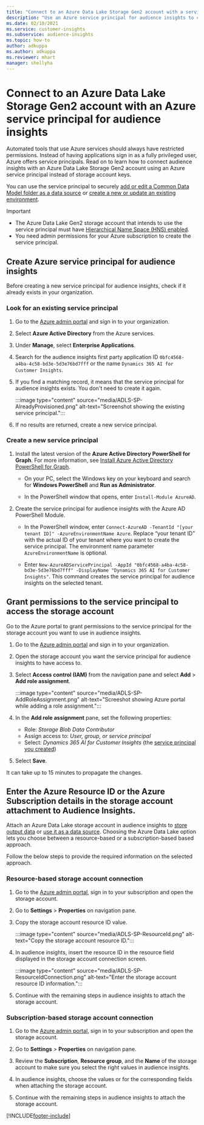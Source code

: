 ```yaml
---
title: "Connect to an Azure Data Lake Storage Gen2 account with a service principal"
description: "Use an Azure service principal for audience insights to connect to your own data lake when attaching it to audience insights."
ms.date: 02/10/2021
ms.service: customer-insights
ms.subservice: audience-insights
ms.topic: how-to
author: adkuppa
ms.author: adkuppa
ms.reviewer: mhart
manager: shellyha
---
```


# Connect to an Azure Data Lake Storage Gen2 account with an Azure service principal for audience insights

Automated tools that use Azure services should always have restricted permissions. Instead of having applications sign in as a fully privileged user, Azure offers service principals. Read on to learn how to connect audience insights with an Azure Data Lake Storage Gen2 account using an Azure service principal instead of storage account keys. 

You can use the service principal to securely [add or edit a Common Data Model folder as a data source](connect-common-data-model.md) or [create a new or update an existing environment](manage-environments.md#create-an-environment-in-an-existing-organization).

> [!IMPORTANT]
> - The Azure Data Lake Gen2 storage account that intends to use the service principal must have [Hierarchical Name Space (HNS) enabled](https://docs.microsoft.com/azure/storage/blobs/data-lake-storage-namespace).
> - You need admin permissions for your Azure subscription to create the service principal.

## Create Azure service principal for audience insights

Before creating a new service principal for audience insights, check if it already exists in your organization.

### Look for an existing service principal

1. Go to the [Azure admin portal](https://portal.azure.com) and sign in to your organization.

2. Select **Azure Active Directory** from the Azure services.

3. Under **Manage**, select **Enterprise Applications**.

4. Search for the audience insights first party application ID `0bfc4568-a4ba-4c58-bd3e-5d3e76bd7fff` or the name `Dynamics 365 AI for Customer Insights`.

5. If you find a matching record, it means that the service principal for audience insights exists. You don't need to create it again.
   
   :::image type="content" source="media/ADLS-SP-AlreadyProvisioned.png" alt-text="Screenshot showing the existing service principal.":::
   
6. If no results are returned, create a new service principal.

### Create a new service principal

1. Install the latest version of the **Azure Active Directory PowerShell for Graph**. For more information, see [Install Azure Active Directory PowerShell for Graph](https://docs.microsoft.com/powershell/azure/active-directory/install-adv2).
   - On your PC, select the Windows key on your keyboard and search for **Windows PowerShell** and **Run as Administrator**.
   
   - In the PowerShell window that opens, enter `Install-Module AzureAD`.

2. Create the  service principal for audience insights with the Azure AD PowerShell Module.
   - In the PowerShell window, enter `Connect-AzureAD -TenantId "[your tenant ID]" -AzureEnvironmentName Azure`. Replace “your tenant ID” with the actual ID of your tenant where you want to create the service principal. The environment name parameter `AzureEnvironmentName` is optional.
  
   - Enter `New-AzureADServicePrincipal -AppId "0bfc4568-a4ba-4c58-bd3e-5d3e76bd7fff" -DisplayName "Dynamics 365 AI for Customer Insights"`. This command creates the service principal for audience insights on the selected tenant.  

## Grant permissions to the service principal to access the storage account

Go to the Azure portal to grant permissions to the service principal for the storage account you want to use in audience insights.

1. Go to the [Azure admin portal](https://portal.azure.com) and sign in to your organization.

1. Open the storage account you want the service principal for audience insights to have access to.

1. Select **Access control (IAM)** from the navigation pane and select **Add** > **Add role assignment**.
   
   :::image type="content" source="media/ADLS-SP-AddRoleAssignment.png" alt-text="Screeshot showing Azure portal while adding a role assignment.":::
   
1. In the **Add role assignment** pane, set the following properties:
   - Role: *Storage Blob Data Contributor*
   - Assign access to: *User, group, or service principal*
   - Select: *Dynamics 365 AI for Customer Insights* (the [service principal you created](#create-a-new-service-principal))

1.	Select **Save**.

It can take up to 15 minutes to propagate the changes.

## Enter the Azure Resource ID or the Azure Subscription details in the storage account attachment to Audience Insights.

Attach an Azure Data Lake storage account in audience insights to [store output data](manage-environments.md) or [use it as a data source](connect-common-data-service-lake.md). Choosing the Azure Data Lake option lets you choose between a resource-based or a subscription-based based approach.

Follow the below steps to provide the required information on the selected approach.

### Resource-based storage account connection

1. Go to the [Azure admin portal](https://portal.azure.com), sign in to your subscription and open the storage account.

1. Go to **Settings** > **Properties** on navigation pane.

1. Copy the storage account resource ID value.

   :::image type="content" source="media/ADLS-SP-ResourceId.png" alt-text="Copy the storage account resource ID.":::

1. In audience insights, insert the resource ID in the resource field displayed in the storage account connection screen.

   :::image type="content" source="media/ADLS-SP-ResourceIdConnection.png" alt-text="Enter the storage account resource ID information.":::   
   
1. Continue with the remaining steps in audience insights to attach the storage account.

### Subscription-based storage account connection

1. Go to the [Azure admin portal](https://portal.azure.com), sign in to your subscription and open the storage account.

1. Go to **Settings** > **Properties** on navigation pane.

1. Review the **Subscription**, **Resource group**, and the **Name** of the storage account to make sure you select the right values in audience insights.

1. In audience insights, choose the values or for the corresponding fields when attaching the storage account.
   
1. Continue with the remaining steps in audience insights to attach the storage account.


[!INCLUDE[footer-include](../includes/footer-banner.md)]
